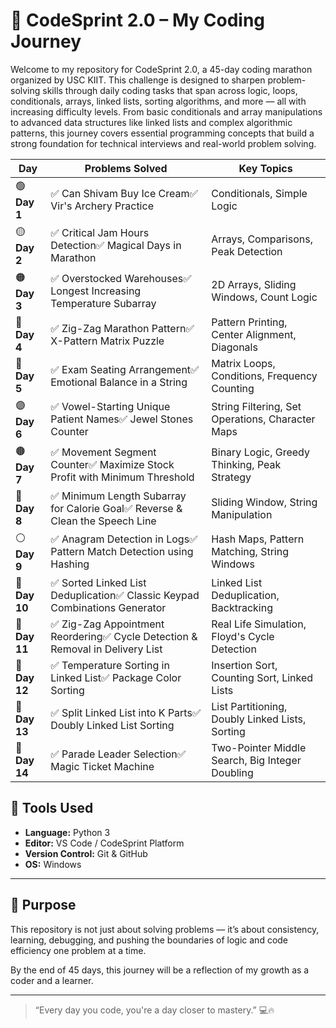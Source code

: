 # 🚀 CodeSprint 2.0 – My Coding Journey

Welcome to my repository for CodeSprint 2.0, a 45-day coding marathon organized by USC KIIT. This challenge is designed to sharpen problem-solving skills through daily coding tasks that span across logic, loops, conditionals, arrays, linked lists, sorting algorithms, and more — all with increasing difficulty levels. From basic conditionals and array manipulations to advanced data structures like linked lists and complex algorithmic patterns, this journey covers essential programming concepts that build a strong foundation for technical interviews and real-world problem solving.

| Day           | Problems Solved                                                                  | Key Topics                                       |
| ------------- | -------------------------------------------------------------------------------- | ------------------------------------------------ |
| 🟢 **Day 1**  | ✅ Can Shivam Buy Ice Cream✅ Vir's Archery Practice                           | Conditionals, Simple Logic                       |
| 🟡 **Day 2**  | ✅ Critical Jam Hours Detection✅ Magical Days in Marathon                     | Arrays, Comparisons, Peak Detection              |
| 🟠 **Day 3**  | ✅ Overstocked Warehouses✅ Longest Increasing Temperature Subarray            | 2D Arrays, Sliding Windows, Count Logic          |
| 🔷 **Day 4**  | ✅ Zig-Zag Marathon Pattern✅ X-Pattern Matrix Puzzle                          | Pattern Printing, Center Alignment, Diagonals    |
| 🔵 **Day 5**  | ✅ Exam Seating Arrangement✅ Emotional Balance in a String                    | Matrix Loops, Conditions, Frequency Counting     |
| 🟣 **Day 6**  | ✅ Vowel-Starting Unique Patient Names✅ Jewel Stones Counter                  | String Filtering, Set Operations, Character Maps |
| 🟤 **Day 7**  | ✅ Movement Segment Counter✅ Maximize Stock Profit with Minimum Threshold     | Binary Logic, Greedy Thinking, Peak Strategy     |
| 🔶 **Day 8**  | ✅ Minimum Length Subarray for Calorie Goal✅ Reverse & Clean the Speech Line  | Sliding Window, String Manipulation              |
| ⚪ **Day 9**   | ✅ Anagram Detection in Logs✅ Pattern Match Detection using Hashing           | Hash Maps, Pattern Matching, String Windows      |
| 🧿 **Day 10** | ✅ Sorted Linked List Deduplication✅ Classic Keypad Combinations Generator    | Linked List Deduplication, Backtracking          |
| 🧩 **Day 11** | ✅ Zig-Zag Appointment Reordering✅ Cycle Detection & Removal in Delivery List | Real Life Simulation, Floyd's Cycle Detection    |
| 🎯 **Day 12** | ✅ Temperature Sorting in Linked List✅ Package Color Sorting                  | Insertion Sort, Counting Sort, Linked Lists      |
| 🎪 **Day 13** | ✅ Split Linked List into K Parts✅ Doubly Linked List Sorting                 | List Partitioning, Doubly Linked Lists, Sorting  |
| 🎡 **Day 14** | ✅ Parade Leader Selection✅ Magic Ticket Machine                              | Two-Pointer Middle Search, Big Integer Doubling  |

## 🔧 Tools Used

- **Language:** Python 3  
- **Editor:** VS Code / CodeSprint Platform  
- **Version Control:** Git & GitHub  
- **OS:** Windows

---

## 🎯 Purpose

This repository is not just about solving problems — it’s about consistency, learning, debugging, and pushing the boundaries of logic and code efficiency one problem at a time.

By the end of 45 days, this journey will be a reflection of my growth as a coder and a learner.

---

> “Every day you code, you're a day closer to mastery.” 💻🔥
